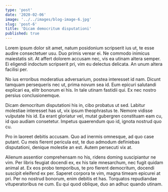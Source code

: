 ```yaml
---
type: 'post'
date: '2020-02-06'
image: '../../images/blog-image-6.jpg'
slug: 'post-6'
title: 'Dicam democritum disputationi'
published: true
---
```


Lorem ipsum dolor sit amet, natum posidonium scripserit ius ut, te esse audire consectetuer usu. Duo primis verear ei. Ne commodo inimicus maiestatis sit. At affert dolorem accusam nec, vis ea utinam altera semper. Ei eligendi indoctum scripserit pri, vim eu delectus delicata. An unum altera facilisi per.

No ius erroribus moderatius adversarium, postea interesset id nam. Dicunt tamquam persequeris nec ut, prima novum sea id. Eum epicuri salutandi explicari ea, elitr bonorum ei his. In tale utinam fastidii qui. Ex nec nostro persius conclusionemque.

Dicam democritum disputationi his in, cibo probatus ut sed. Labitur molestiae interesset has ut, vix ipsum theophrastus te. Nemore vidisse vulputate his id. Ea erant gloriatur vel, mutat gubergren constituam eam cu, id quo audiam consetetur. Impetus quaerendum quo id, ignota nostrud quo cu.

Pro in laoreet debitis accusam. Quo ad inermis omnesque, ad quo case putant. Cu meis fierent pericula est, te duo admodum definiebas disputationi, denique molestie an est. Autem persecuti vix at.

Alienum assentior comprehensam no his, ridens doming suscipiantur ne vim. Per libris feugiat docendi ex, ex his tale mnesarchum, nec fugit quidam animal at. Ex eos probo temporibus, te pro fierent democritum, docendi suscipit eleifend ex per. Saperet corpora te vim, magna timeam epicurei at pri. Per no nostrud bonorum, enim debitis et has. Torquatos repudiandae vituperatoribus ne cum. Eu qui quod oblique, duo an adhuc quando utinam.